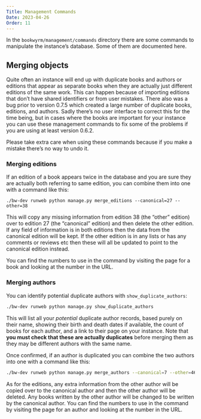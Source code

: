 ```yaml
---
Title: Management Commands
Date: 2023-04-26
Order: 11
---
```


In the `bookwyrm/management/commands` directory there are some commands to manipulate the instance’s database. Some of them are documented here.

## Merging objects

Quite often an instance will end up with duplicate books and authors or editions that appear as separate books when they are actually just different editions of the same work. This can happen because of importing editions that don’t have shared identifiers or from user mistakes. There also was a bug prior to version 0.7.5 which created a large number of duplicate books, editions, and authors. Sadly there’s no user interface to correct this for the time being, but in cases where the books are important for your instance you can use these management commands to fix some of the problems if you are using at least version 0.6.2.

Please take extra care when using these commands because if you make a mistake there’s no way to undo it.

### Merging editions

If an edition of a book appears twice in the database and you are sure they are actually both referring to same edition, you can combine them into one with a command like this:

```
./bw-dev runweb python manage.py merge_editions --canonical=27 --other=38
```

This will copy any missing information from edition 38 (the “other” edition) over to edition 27 (the “canonical” edition) and then delete the other edition. If any field of information is in both editions then the data from the canonical edition will be kept. If the other edition is in any lists or has any comments or reviews etc then these will all be updated to point to the canonical edition instead.

You can find the numbers to use in the command by visiting the page for a book and looking at the number in the URL.

### Merging authors

You can identify potential duplicate authors with `show_duplicate_authors`:

```sh
./bw-dev runweb python manage.py show_duplicate_authors
```

This will list all your _potential_ duplicate author records, based purely on their name, showing their birth and death dates if available, the count of books for each author, and a link to their page on your instance. Note that **you must check that these are actually duplicates** before merging them as they may be different authors with the same name.

Once confirmed, if an author is duplicated you can combine the two authors into one with a command like this:

```sh
./bw-dev runweb python manage.py merge_authors --canonical=7 --other=46
```

As for the editions, any extra information from the other author will be copied over to the canonical author and then the other author will be deleted. Any books written by the other author will be changed to be written by the canonical author. You can find the numbers to use in the command by visiting the page for an author and looking at the number in the URL.
